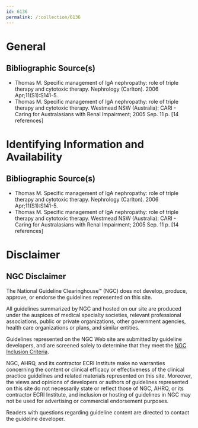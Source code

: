 ```yaml
---
id: 6136
permalink: /:collection/6136
---
```


# General

## Bibliographic Source(s)

- Thomas M. Specific management of IgA nephropathy: role of triple therapy and cytotoxic therapy. Nephrology (Carlton). 2006 Apr;11(S1):S141-5.
- Thomas M. Specific management of IgA nephropathy: role of triple therapy and cytotoxic therapy. Westmead NSW (Australia): CARI - Caring for Australasians with Renal Impairment; 2005 Sep. 11 p. [14 references]

# Identifying Information and Availability

## Bibliographic Source(s)

- Thomas M. Specific management of IgA nephropathy: role of triple therapy and cytotoxic therapy. Nephrology (Carlton). 2006 Apr;11(S1):S141-5.
- Thomas M. Specific management of IgA nephropathy: role of triple therapy and cytotoxic therapy. Westmead NSW (Australia): CARI - Caring for Australasians with Renal Impairment; 2005 Sep. 11 p. [14 references]

# Disclaimer

## NGC Disclaimer

The National Guideline Clearinghouse™ (NGC) does not develop, produce, approve, or endorse the guidelines represented on this site.

All guidelines summarized by NGC and hosted on our site are produced under the auspices of medical specialty societies, relevant professional associations, public or private organizations, other government agencies, health care organizations or plans, and similar entities.

Guidelines represented on the NGC Web site are submitted by guideline developers, and are screened solely to determine that they meet the [NGC Inclusion Criteria](/help-and-about/summaries/inclusion-criteria).

NGC, AHRQ, and its contractor ECRI Institute make no warranties concerning the content or clinical efficacy or effectiveness of the clinical practice guidelines and related materials represented on this site. Moreover, the views and opinions of developers or authors of guidelines represented on this site do not necessarily state or reflect those of NGC, AHRQ, or its contractor ECRI Institute, and inclusion or hosting of guidelines in NGC may not be used for advertising or commercial endorsement purposes.

Readers with questions regarding guideline content are directed to contact the guideline developer.

